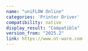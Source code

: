 ```yaml
---
name: "uniFLOW Online"
categories: 'Printer Driver'
compatibility: native
display_result: "Compatible"
version_from: "2025.2"
link: https://www.nt-ware.com
---
```

